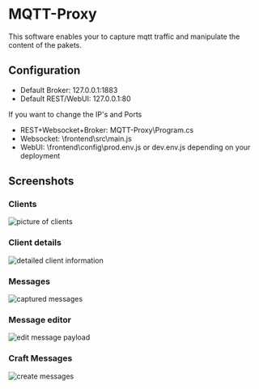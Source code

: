# MQTT-Proxy
This software enables your to capture mqtt traffic and manipulate the content of the pakets.

## Configuration
- Default Broker: 127.0.0.1:1883
- Default REST/WebUI: 127.0.0.1:80

If you want to change the IP's and Ports
- REST+Websocket+Broker: MQTT-Proxy\Program.cs
- Websocket: \frontend\src\main.js
- WebUI: \frontend\config\prod.env.js or dev.env.js depending on your deployment


## Screenshots
### Clients
![picture of clients](https://i.imgur.com/WT3nDkK.png)

### Client details
![detailed client information](https://i.imgur.com/YFOpJlI.png)

### Messages
![captured messages](https://i.imgur.com/HjjteBA.png)

### Message editor
![edit message payload](https://i.imgur.com/hyjp1oO.png)

### Craft Messages
![create messages](https://i.imgur.com/ha2EvO1.png)
